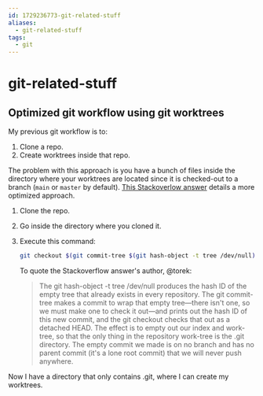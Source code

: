 ```yaml
---
id: 1729236773-git-related-stuff
aliases:
  - git-related-stuff
tags:
  - git
---
```


# git-related-stuff

## Optimized git workflow using git worktrees

My previous git workflow is to:

1. Clone a repo.
2. Create worktrees inside that repo.

The problem with this approach is you have a bunch of files inside the directory where your worktrees are located since it is checked-out to a branch (`main` or `master` by default).
[This Stackoverlow answer](https://stackoverflow.com/a/54408181/19140417) details a more optimized approach.

1. Clone the repo.
2. Go inside the directory where you cloned it.
3. Execute this command:

   ```sh
   git checkout $(git commit-tree $(git hash-object -t tree /dev/null) < /dev/null)
   ```

   To quote the Stackoverflow answer's author, @torek:

   > The git hash-object -t tree /dev/null produces the hash ID of the empty tree that already exists in every repository. The git commit-tree makes a commit to wrap that empty tree—there isn't one, so we must make one to check it out—and prints out the hash ID of this new commit, and the git checkout checks that out as a detached HEAD. The effect is to empty out our index and work-tree, so that the only thing in the repository work-tree is the .git directory. The empty commit we made is on no branch and has no parent commit (it's a lone root commit) that we will never push anywhere.

Now I have a directory that only contains .git, where I can create my worktrees.
